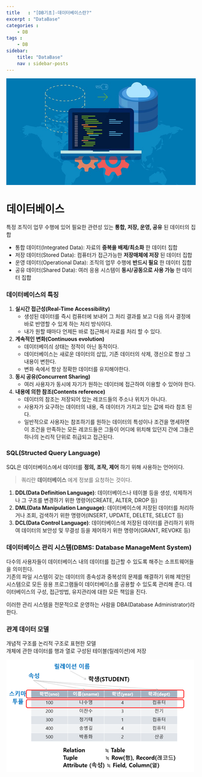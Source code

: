 ```yaml
---
title   : "[DB기초]-데이터베이스란?"
excerpt : "DataBase"
categories : 
    - DB
tags : 
    - DB
sidebar:
    title: "DataBase"
    nav : sidebar-posts
---
```


![database](/assets/img/database/db.jpg)  

# 데이터베이스  

특정 조직이 업무 수행에 있어 필요한 관련성 있는 __통합, 저장, 운영, 공유__ 된 데이터의 집합  

- 통합 데이터(Integrated Data): 자료의 __중복을 배제/최소화__ 한 데이터 집합
- 저장 데이터(Stored Data): 컴퓨터가 접근가능한 __저장매체에 저장__ 된 데이터 집합
- 운영 데이터(Operational Data): 조직의 업무 수행에 __반드시 필요__ 한 데이터 집합
- 공유 데이터(Shared Data): 여러 응용 시스템이 __동시/공동으로 사용 가능__ 한 데이터 집합  


### 데이터베이스의 특징
1. __실시간 접근성(Real-Time Accessibility)__
   - 생성된 데이터를 즉시 컴퓨터에 보내어 그 처리 결과를 보고 다음 의사 결정에 바로 반영할 수 있게 하는 처리 방식이다.
   - 내가 원할 때마다 언제든 바로 접근해서 자료를 처리 할 수 있다.
2. __계속적인 변화(Continuous evolution)__
   - 데이터베이싀 상태는 정적이 아닌 동적이다.
   - 데이터베이스는 새로운 데이터의 삽입, 기존 데이터의 삭제, 갱신으로 항상 그 내용이 변한다.
   - 변화 속에서 항상 정확한 데이터를 유지해야한다.
3. __동시 공유(Concurrent Sharing)__
   - 여러 사용자가 동시에 자기가 원하는 데이터에 접근하여 이용할 수 있어야 한다.
4. __내용에 의한 참조(Contents reference)__
   - 데이터의 참조는 저장되어 있는 레코드들의 주소나 위치가 아니다.
   - 사용자가 요구하는 데이터의 내용, 즉 데이터가 가지고 있는 값에 따라 참조 된다.
   - 일반적으로 사용자는 참조하기를 원하는 데이터의 특성이나 조건을 명세하면 이 조건을 만족하는 모든 레코드들은 그들이 어디에 위치해 있던지 간에 그들은 하나의 논리적 단위로 취급되고 접근된다.

### SQL(Structed Query Language)  
SQL은 데이터베이스에서 데이터를 __정의, 조작, 제어__ 하기 위해 사용하는 언어이다.  
>쿼리란 __데이터베이스__ 에게 정보를 요청하는 것이다.

1. __DDL(Data Definition Language)__: 데이터베이스나 테이블 등을 생성, 삭제하거나 그 구조를 변경하기 위한 명령어(CREATE, ALTER, DROP 등)
2. __DML(Data Manipulation Language)__: 데이터베이스에 저장된 데이터를 처리하거나 조회, 검색하기 위한 명령어(INSERT, UPDATE, DELETE, SELECT 등)
3. __DCL(Data Control Language)__: 데이터베이스에 저장된 데이터를 관리하기 위하여 데이터의 보안성 및 무결성 등을 제어하기 위한 명령어(GRANT, REVOKE 등)  


### 데이터베이스 관리 시스템(DBMS: Database ManageMent System)  
다수의 사용자들이 데이터베이스 내의 데이터를 접근할 수 있도록 해주는 소프트웨어들을 의미힌다.  
기존의 파일 시스템이 갖는 데이터의 종속성과 중복성의 문제를 해결하기 위해 제안된 시스템으로 모든 응용 프로그램들이 데이터베이스를 공용할 수 있도록 관리해 준다. 데이터베이스의 구성, 접근방법, 유지관리에 대한 모든 책임을 진다.  

이러한 관리 시스템을 전문적으로 운영하는 사람을 DBA(Database Administrator)라 한다.  


### 관계 데이터 모델  
개념적 구조를 논리적 구조로 표현한 모델  
개체에 관한 데이터를 행과 열로 구성된 테이블(릴레이션)에 저장  

![table](/assets/img/database/table.png)  

